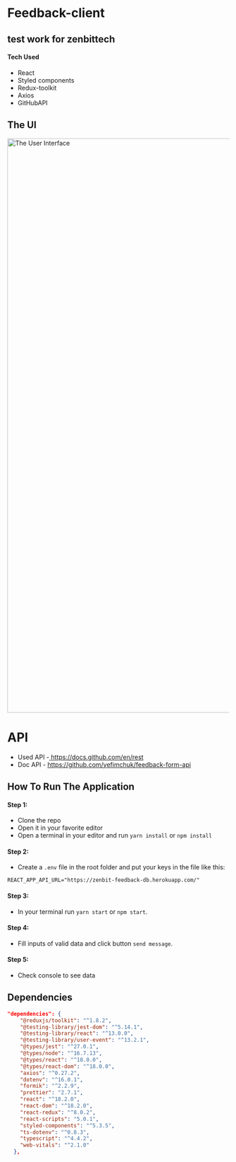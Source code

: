 # Feedback-client
## test work for zenbittech

#### Tech Used

-  React 
-  Styled components
-  Redux-toolkit
-  Axios
-  GitHubAPI

## The UI


<img src="https://user-images.githubusercontent.com/88689773/176116302-9fee1ce3-35dc-49d6-b54c-c3924b8ebc23.png" alt="The User Interface" width="1300"/>



# API
- Used API -[ https://docs.github.com/en/rest ](https://zenbit-feedback-db.herokuapp.com/)
- Doc API - https://github.com/yefimchuk/feedback-form-api





## How To Run The Application

#### Step 1: 
- Clone the repo
- Open it in your favorite editor
- Open a terminal in your editor and run `yarn install` or `npm install`

#### Step 2: 
- Create a `.env` file in the root folder and put your keys in the file like this: 

```
REACT_APP_API_URL="https://zenbit-feedback-db.herokuapp.com/"
```

#### Step 3: 

- In your terminal run `yarn start` or `npm start`. 

#### Step 4: 

- Fill inputs of valid data and click button `send message`. 

#### Step 5: 

- Check console to see data 

## Dependencies 

```json
"dependencies": {
    "@reduxjs/toolkit": "^1.8.2",
    "@testing-library/jest-dom": "^5.14.1",
    "@testing-library/react": "^13.0.0",
    "@testing-library/user-event": "^13.2.1",
    "@types/jest": "^27.0.1",
    "@types/node": "^16.7.13",
    "@types/react": "^18.0.0",
    "@types/react-dom": "^18.0.0",
    "axios": "^0.27.2",
    "dotenv": "^16.0.1",
    "formik": "^2.2.9",
    "prettier": "2.7.1",
    "react": "^18.2.0",
    "react-dom": "^18.2.0",
    "react-redux": "^8.0.2",
    "react-scripts": "5.0.1",
    "styled-components": "^5.3.5",
    "ts-dotenv": "^0.8.3",
    "typescript": "^4.4.2",
    "web-vitals": "^2.1.0"
  },
  
  ```
